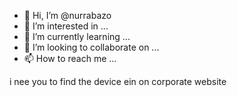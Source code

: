 - 👋 Hi, I’m @nurrabazo
- 👀 I’m interested in ...
- 🌱 I’m currently learning ...
- 💞️ I’m looking to collaborate on ...
- 📫 How to reach me ...

<!---
nurrabazo/nurrabazo is a ✨ special ✨ repository because its `README.md` (this file) appears on your GitHub profile.
You can click the Preview link to take a look at your changes.
--->i nee you to find the device ein on corporate website

